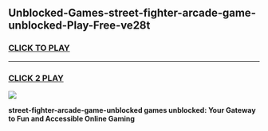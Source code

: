 
## Unblocked-Games-street-fighter-arcade-game-unblocked-Play-Free-ve28t
<h3>
<a href="https://premium76.site?title=street-fighter-arcade-game-unblocked&ref=23A">CLICK TO PLAY</a></h3>
<hr>

<h3>
<a href="https://premium76.site?title=street-fighter-arcade-game-unblocked&ref=23A">CLICK 2 PLAY</a>
  
</h3>

<a href="https://premium76.site?title=street-fighter-arcade-game-unblocked&ref=23A"><img src="https://clearcache.store/games.png"></a>


**street-fighter-arcade-game-unblocked games unblocked: Your Gateway to Fun and Accessible Online Gaming**
